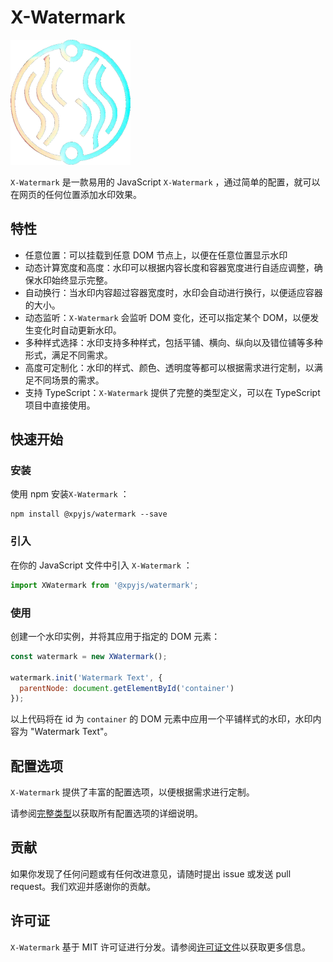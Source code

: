 # X-Watermark

![X-Watermark](./logo.png)

`X-Watermark` 是一款易用的 JavaScript `X-Watermark` ，通过简单的配置，就可以在网页的任何位置添加水印效果。

## 特性

- 任意位置：可以挂载到任意 DOM 节点上，以便在任意位置显示水印
- 动态计算宽度和高度：水印可以根据内容长度和容器宽度进行自适应调整，确保水印始终显示完整。
- 自动换行：当水印内容超过容器宽度时，水印会自动进行换行，以便适应容器的大小。
- 动态监听：`X-Watermark` 会监听 DOM 变化，还可以指定某个 DOM，以便发生变化时自动更新水印。
- 多种样式选择：水印支持多种样式，包括平铺、横向、纵向以及错位铺等多种形式，满足不同需求。
- 高度可定制化：水印的样式、颜色、透明度等都可以根据需求进行定制，以满足不同场景的需求。
- 支持 TypeScript：`X-Watermark` 提供了完整的类型定义，可以在 TypeScript 项目中直接使用。

## 快速开始

### 安装

使用 npm 安装`X-Watermark` ：

```shell
npm install @xpyjs/watermark --save
```

### 引入

在你的 JavaScript 文件中引入 `X-Watermark` ：

```javascript
import XWatermark from '@xpyjs/watermark';
```

### 使用

创建一个水印实例，并将其应用于指定的 DOM 元素：

```javascript
const watermark = new XWatermark();

watermark.init('Watermark Text', {
  parentNode: document.getElementById('container')
});
```

以上代码将在 id 为 `container` 的 DOM 元素中应用一个平铺样式的水印，水印内容为 "Watermark Text"。

## 配置选项

`X-Watermark` 提供了丰富的配置选项，以便根据需求进行定制。

请参阅[完整类型](./types/index.d.ts)以获取所有配置选项的详细说明。

## 贡献

如果你发现了任何问题或有任何改进意见，请随时提出 issue 或发送 pull request。我们欢迎并感谢你的贡献。

## 许可证

`X-Watermark` 基于 MIT 许可证进行分发。请参阅[许可证文件](./LICENSE)以获取更多信息。
